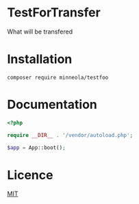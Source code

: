 # TestForTransfer
What will be transfered

# Installation
```
composer require minneola/testfoo
```

# Documentation
```php
<?php

require __DIR__ . '/vendor/autoload.php';

$app = App::boot();


```


# Licence
[MIT](LICENCE)
